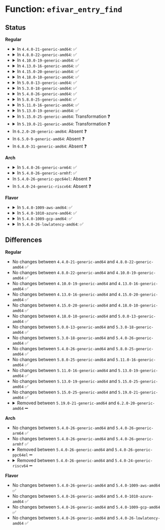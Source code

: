 # Function: <code>efivar_entry_find</code>

## Status
<b>Regular</b>
<ul>
<li>
<details>
<summary>In <code>4.4.0-21-generic-amd64</code>: ✅</summary>

```c
struct efivar_entry * efivar_entry_find(efi_char16_t * name, efi_guid_t guid, struct list_head * head, bool remove)
```

```json
{
  "name": "efivar_entry_find",
  "collision_type": "Unique Global",
  "inline_type": "No",
  "funcs": [
    {
      "addr": 18446744071585992016,
      "name": "efivar_entry_find",
      "external": true,
      "loc": "drivers/firmware/efi/vars.c:776",
      "file": "drivers/firmware/efi/vars.c",
      "inline": "seen, unknown",
      "caller_inline": [],
      "caller_func": [
        "drivers/firmware/efi/vars.c:efivar_entry_set",
        "drivers/firmware/efi/efivars.c:efivar_update_sysfs_entry",
        "drivers/firmware/efi/efivars.c:efivar_delete"
      ]
    }
  ],
  "symbols": [
    {
      "addr": 18446744071585992016,
      "name": "efivar_entry_find",
      "section": ".text",
      "bind": "STB_GLOBAL",
      "size": 379
    }
  ]
}
```
</details>
</li>
<li>
<details>
<summary>In <code>4.8.0-22-generic-amd64</code>: ✅</summary>

```c
struct efivar_entry * efivar_entry_find(efi_char16_t * name, efi_guid_t guid, struct list_head * head, bool remove)
```

```json
{
  "name": "efivar_entry_find",
  "collision_type": "Unique Global",
  "inline_type": "No",
  "funcs": [
    {
      "addr": 18446744071586398048,
      "name": "efivar_entry_find",
      "external": true,
      "loc": "drivers/firmware/efi/vars.c:767",
      "file": "drivers/firmware/efi/vars.c",
      "inline": "seen, unknown",
      "caller_inline": [],
      "caller_func": [
        "drivers/firmware/efi/vars.c:efivar_entry_set",
        "drivers/firmware/efi/efivars.c:efivar_update_sysfs_entry",
        "drivers/firmware/efi/efivars.c:efivar_delete"
      ]
    }
  ],
  "symbols": [
    {
      "addr": 18446744071586398048,
      "name": "efivar_entry_find",
      "section": ".text",
      "bind": "STB_GLOBAL",
      "size": 384
    }
  ]
}
```
</details>
</li>
<li>
<details>
<summary>In <code>4.10.0-19-generic-amd64</code>: ✅</summary>

```c
struct efivar_entry * efivar_entry_find(efi_char16_t * name, efi_guid_t guid, struct list_head * head, bool remove)
```

```json
{
  "name": "efivar_entry_find",
  "collision_type": "Unique Global",
  "inline_type": "No",
  "funcs": [
    {
      "addr": 18446744071586607040,
      "name": "efivar_entry_find",
      "external": true,
      "loc": "drivers/firmware/efi/vars.c:789",
      "file": "drivers/firmware/efi/vars.c",
      "inline": "seen, unknown",
      "caller_inline": [],
      "caller_func": [
        "drivers/firmware/efi/vars.c:efivar_entry_set",
        "drivers/firmware/efi/efivars.c:efivar_update_sysfs_entry",
        "drivers/firmware/efi/efivars.c:efivar_delete"
      ]
    }
  ],
  "symbols": [
    {
      "addr": 18446744071586607040,
      "name": "efivar_entry_find",
      "section": ".text",
      "bind": "STB_GLOBAL",
      "size": 384
    }
  ]
}
```
</details>
</li>
<li>
<details>
<summary>In <code>4.13.0-16-generic-amd64</code>: ✅</summary>

```c
struct efivar_entry * efivar_entry_find(efi_char16_t * name, efi_guid_t guid, struct list_head * head, bool remove)
```

```json
{
  "name": "efivar_entry_find",
  "collision_type": "Unique Global",
  "inline_type": "No",
  "funcs": [
    {
      "addr": 18446744071586732208,
      "name": "efivar_entry_find",
      "external": true,
      "loc": "drivers/firmware/efi/vars.c:789",
      "file": "drivers/firmware/efi/vars.c",
      "inline": "seen, unknown",
      "caller_inline": [],
      "caller_func": [
        "drivers/firmware/efi/vars.c:efivar_entry_set",
        "drivers/firmware/efi/efivars.c:efivar_update_sysfs_entry",
        "drivers/firmware/efi/efivars.c:efivar_delete"
      ]
    }
  ],
  "symbols": [
    {
      "addr": 18446744071586732208,
      "name": "efivar_entry_find",
      "section": ".text",
      "bind": "STB_GLOBAL",
      "size": 362
    }
  ]
}
```
</details>
</li>
<li>
<details>
<summary>In <code>4.15.0-20-generic-amd64</code>: ✅</summary>

```c
struct efivar_entry * efivar_entry_find(efi_char16_t * name, efi_guid_t guid, struct list_head * head, bool remove)
```

```json
{
  "name": "efivar_entry_find",
  "collision_type": "Unique Global",
  "inline_type": "No",
  "funcs": [
    {
      "addr": 18446744071587216624,
      "name": "efivar_entry_find",
      "external": true,
      "loc": "drivers/firmware/efi/vars.c:789",
      "file": "drivers/firmware/efi/vars.c",
      "inline": "seen, unknown",
      "caller_inline": [],
      "caller_func": [
        "drivers/firmware/efi/vars.c:efivar_entry_set",
        "drivers/firmware/efi/efivars.c:efivar_update_sysfs_entry",
        "drivers/firmware/efi/efivars.c:efivar_delete"
      ]
    }
  ],
  "symbols": [
    {
      "addr": 18446744071587216624,
      "name": "efivar_entry_find",
      "section": ".text",
      "bind": "STB_GLOBAL",
      "size": 362
    }
  ]
}
```
</details>
</li>
<li>
<details>
<summary>In <code>4.18.0-10-generic-amd64</code>: ✅</summary>

```c
struct efivar_entry * efivar_entry_find(efi_char16_t * name, efi_guid_t guid, struct list_head * head, bool remove)
```

```json
{
  "name": "efivar_entry_find",
  "collision_type": "Unique Global",
  "inline_type": "No",
  "funcs": [
    {
      "addr": 18446744071587516960,
      "name": "efivar_entry_find",
      "external": true,
      "loc": "drivers/firmware/efi/vars.c:789",
      "file": "drivers/firmware/efi/vars.c",
      "inline": "seen, unknown",
      "caller_inline": [],
      "caller_func": [
        "drivers/firmware/efi/vars.c:efivar_entry_set",
        "drivers/firmware/efi/efivars.c:efivar_update_sysfs_entry",
        "drivers/firmware/efi/efivars.c:efivar_delete"
      ]
    }
  ],
  "symbols": [
    {
      "addr": 18446744071587516960,
      "name": "efivar_entry_find",
      "section": ".text",
      "bind": "STB_GLOBAL",
      "size": 362
    }
  ]
}
```
</details>
</li>
<li>
<details>
<summary>In <code>5.0.0-13-generic-amd64</code>: ✅</summary>

```c
struct efivar_entry * efivar_entry_find(efi_char16_t * name, efi_guid_t guid, struct list_head * head, bool remove)
```

```json
{
  "name": "efivar_entry_find",
  "collision_type": "Unique Global",
  "inline_type": "No",
  "funcs": [
    {
      "addr": 18446744071587697520,
      "name": "efivar_entry_find",
      "external": true,
      "loc": "drivers/firmware/efi/vars.c:827",
      "file": "drivers/firmware/efi/vars.c",
      "inline": "seen, unknown",
      "caller_inline": [],
      "caller_func": [
        "drivers/firmware/efi/vars.c:efivar_entry_set",
        "drivers/firmware/efi/efivars.c:efivar_update_sysfs_entry",
        "drivers/firmware/efi/efivars.c:efivar_delete"
      ]
    }
  ],
  "symbols": [
    {
      "addr": 18446744071587697520,
      "name": "efivar_entry_find",
      "section": ".text",
      "bind": "STB_GLOBAL",
      "size": 362
    }
  ]
}
```
</details>
</li>
<li>
<details>
<summary>In <code>5.3.0-18-generic-amd64</code>: ✅</summary>

```c
struct efivar_entry * efivar_entry_find(efi_char16_t * name, efi_guid_t guid, struct list_head * head, bool remove)
```

```json
{
  "name": "efivar_entry_find",
  "collision_type": "Unique Global",
  "inline_type": "No",
  "funcs": [
    {
      "addr": 18446744071587976880,
      "name": "efivar_entry_find",
      "external": true,
      "loc": "drivers/firmware/efi/vars.c:814",
      "file": "drivers/firmware/efi/vars.c",
      "inline": "seen, unknown",
      "caller_inline": [],
      "caller_func": [
        "drivers/firmware/efi/vars.c:efivar_entry_set",
        "drivers/firmware/efi/efivars.c:efivar_update_sysfs_entry",
        "drivers/firmware/efi/efivars.c:efivar_delete"
      ]
    }
  ],
  "symbols": [
    {
      "addr": 18446744071587976880,
      "name": "efivar_entry_find",
      "section": ".text",
      "bind": "STB_GLOBAL",
      "size": 364
    }
  ]
}
```
</details>
</li>
<li>
<details>
<summary>In <code>5.4.0-26-generic-amd64</code>: ✅</summary>

```c
struct efivar_entry * efivar_entry_find(efi_char16_t * name, efi_guid_t guid, struct list_head * head, bool remove)
```

```json
{
  "name": "efivar_entry_find",
  "collision_type": "Unique Global",
  "inline_type": "No",
  "funcs": [
    {
      "addr": 18446744071588184080,
      "name": "efivar_entry_find",
      "external": true,
      "loc": "drivers/firmware/efi/vars.c:814",
      "file": "drivers/firmware/efi/vars.c",
      "inline": "seen, unknown",
      "caller_inline": [],
      "caller_func": [
        "drivers/firmware/efi/vars.c:efivar_entry_set",
        "drivers/firmware/efi/efivars.c:efivar_update_sysfs_entry",
        "drivers/firmware/efi/efivars.c:efivar_delete"
      ]
    }
  ],
  "symbols": [
    {
      "addr": 18446744071588184080,
      "name": "efivar_entry_find",
      "section": ".text",
      "bind": "STB_GLOBAL",
      "size": 364
    }
  ]
}
```
</details>
</li>
<li>
<details>
<summary>In <code>5.8.0-25-generic-amd64</code>: ✅</summary>

```c
struct efivar_entry * efivar_entry_find(efi_char16_t * name, efi_guid_t guid, struct list_head * head, bool remove)
```

```json
{
  "name": "efivar_entry_find",
  "collision_type": "Unique Global",
  "inline_type": "No",
  "funcs": [
    {
      "addr": 18446744071589050080,
      "name": "efivar_entry_find",
      "external": true,
      "loc": "drivers/firmware/efi/vars.c:814",
      "file": "drivers/firmware/efi/vars.c",
      "inline": "seen, unknown",
      "caller_inline": [],
      "caller_func": [
        "drivers/firmware/efi/vars.c:efivar_entry_set",
        "drivers/firmware/efi/efivars.c:efivar_update_sysfs_entry",
        "drivers/firmware/efi/efivars.c:efivar_delete"
      ]
    }
  ],
  "symbols": [
    {
      "addr": 18446744071589050080,
      "name": "efivar_entry_find",
      "section": ".text",
      "bind": "STB_GLOBAL",
      "size": 358
    }
  ]
}
```
</details>
</li>
<li>
<details>
<summary>In <code>5.11.0-16-generic-amd64</code>: ✅</summary>

```c
struct efivar_entry * efivar_entry_find(efi_char16_t * name, efi_guid_t guid, struct list_head * head, bool remove)
```

```json
{
  "name": "efivar_entry_find",
  "collision_type": "Unique Global",
  "inline_type": "No",
  "funcs": [
    {
      "addr": 18446744071589058672,
      "name": "efivar_entry_find",
      "external": true,
      "loc": "drivers/firmware/efi/vars.c:806",
      "file": "drivers/firmware/efi/vars.c",
      "inline": "seen, unknown",
      "caller_inline": [],
      "caller_func": [
        "drivers/firmware/efi/vars.c:efivar_entry_set",
        "drivers/firmware/efi/efivars.c:efivar_delete"
      ]
    }
  ],
  "symbols": [
    {
      "addr": 18446744071589058672,
      "name": "efivar_entry_find",
      "section": ".text",
      "bind": "STB_GLOBAL",
      "size": 358
    }
  ]
}
```
</details>
</li>
<li>
<details>
<summary>In <code>5.13.0-19-generic-amd64</code>: ✅</summary>

```c
struct efivar_entry * efivar_entry_find(efi_char16_t * name, efi_guid_t guid, struct list_head * head, bool remove)
```

```json
{
  "name": "efivar_entry_find",
  "collision_type": "Unique Global",
  "inline_type": "No",
  "funcs": [
    {
      "addr": 18446744071588945632,
      "name": "efivar_entry_find",
      "external": true,
      "loc": "drivers/firmware/efi/vars.c:806",
      "file": "drivers/firmware/efi/vars.c",
      "inline": "seen, unknown",
      "caller_inline": [],
      "caller_func": [
        "drivers/firmware/efi/vars.c:efivar_entry_set",
        "drivers/firmware/efi/efivars.c:efivar_delete"
      ]
    }
  ],
  "symbols": [
    {
      "addr": 18446744071588945632,
      "name": "efivar_entry_find",
      "section": ".text",
      "bind": "STB_GLOBAL",
      "size": 362
    }
  ]
}
```
</details>
</li>
<li>
<details>
<summary>In <code>5.15.0-25-generic-amd64</code>: Transformation ❓</summary>

```c
struct efivar_entry * efivar_entry_find(efi_char16_t * name, efi_guid_t guid, struct list_head * head, bool remove)
```

```json
{
  "name": "efivar_entry_find",
  "collision_type": "Unique Global",
  "inline_type": "No",
  "funcs": [
    {
      "addr": 0,
      "name": "efivar_entry_find",
      "external": true,
      "loc": "drivers/firmware/efi/vars.c:809",
      "file": "drivers/firmware/efi/vars.c",
      "inline": "seen, unknown",
      "caller_inline": [],
      "caller_func": [
        "drivers/firmware/efi/vars.c:efivar_entry_set",
        "drivers/firmware/efi/efivars.c:efivar_delete"
      ]
    }
  ],
  "symbols": [
    {
      "addr": 18446744071592669397,
      "name": "efivar_entry_find.cold",
      "section": ".text",
      "bind": "STB_LOCAL",
      "size": 20
    },
    {
      "addr": 18446744071589655296,
      "name": "efivar_entry_find",
      "section": ".text",
      "bind": "STB_GLOBAL",
      "size": 374
    }
  ]
}
```
</details>
</li>
<li>
<details>
<summary>In <code>5.19.0-21-generic-amd64</code>: Transformation ❓</summary>

```c
struct efivar_entry * efivar_entry_find(efi_char16_t * name, efi_guid_t guid, struct list_head * head, bool remove)
```

```json
{
  "name": "efivar_entry_find",
  "collision_type": "Unique Global",
  "inline_type": "No",
  "funcs": [
    {
      "addr": 0,
      "name": "efivar_entry_find",
      "external": true,
      "loc": "drivers/firmware/efi/vars.c:809",
      "file": "drivers/firmware/efi/vars.c",
      "inline": "seen, unknown",
      "caller_inline": [],
      "caller_func": [
        "drivers/firmware/efi/vars.c:efivar_entry_set",
        "drivers/firmware/efi/efivars.c:efivar_delete"
      ]
    }
  ],
  "symbols": [
    {
      "addr": 18446744071594554735,
      "name": "efivar_entry_find.cold",
      "section": ".text",
      "bind": "STB_LOCAL",
      "size": 21
    },
    {
      "addr": 18446744071591157856,
      "name": "efivar_entry_find",
      "section": ".text",
      "bind": "STB_GLOBAL",
      "size": 389
    }
  ]
}
```
</details>
</li>
<li>
In <code>6.2.0-20-generic-amd64</code>: Absent ❓
</li>
<li>
In <code>6.5.0-9-generic-amd64</code>: Absent ❓
</li>
<li>
In <code>6.8.0-31-generic-amd64</code>: Absent ❓
</li>
</ul>
<b>Arch</b>
<ul>
<li>
<details>
<summary>In <code>5.4.0-26-generic-arm64</code>: ✅</summary>

```c
struct efivar_entry * efivar_entry_find(efi_char16_t * name, efi_guid_t guid, struct list_head * head, bool remove)
```

```json
{
  "name": "efivar_entry_find",
  "collision_type": "Unique Global",
  "inline_type": "No",
  "funcs": [
    {
      "addr": 18446603336501539408,
      "name": "efivar_entry_find",
      "external": true,
      "loc": "drivers/firmware/efi/vars.c:814",
      "file": "drivers/firmware/efi/vars.c",
      "inline": "seen, unknown",
      "caller_inline": [],
      "caller_func": [
        "drivers/firmware/efi/vars.c:efivar_entry_set",
        "drivers/firmware/efi/efivars.c:efivar_update_sysfs_entry",
        "drivers/firmware/efi/efivars.c:efivar_delete"
      ]
    }
  ],
  "symbols": [
    {
      "addr": 18446603336501539408,
      "name": "efivar_entry_find",
      "section": ".text",
      "bind": "STB_GLOBAL",
      "size": 360
    }
  ]
}
```
</details>
</li>
<li>
<details>
<summary>In <code>5.4.0-26-generic-armhf</code>: ✅</summary>

```c
struct efivar_entry * efivar_entry_find(efi_char16_t * name, efi_guid_t guid, struct list_head * head, bool remove)
```

```json
{
  "name": "efivar_entry_find",
  "collision_type": "Unique Global",
  "inline_type": "No",
  "funcs": [
    {
      "addr": 3234053612,
      "name": "efivar_entry_find",
      "external": true,
      "loc": "drivers/firmware/efi/vars.c:814",
      "file": "drivers/firmware/efi/vars.c",
      "inline": "seen, unknown",
      "caller_inline": [],
      "caller_func": [
        "drivers/firmware/efi/vars.c:efivar_entry_set",
        "drivers/firmware/efi/efivars.c:efivar_update_sysfs_entry",
        "drivers/firmware/efi/efivars.c:efivar_delete"
      ]
    }
  ],
  "symbols": [
    {
      "addr": 3234053612,
      "name": "efivar_entry_find",
      "section": ".text",
      "bind": "STB_GLOBAL",
      "size": 396
    }
  ]
}
```
</details>
</li>
<li>
In <code>5.4.0-26-generic-ppc64el</code>: Absent ❓
</li>
<li>
In <code>5.4.0-24-generic-riscv64</code>: Absent ❓
</li>
</ul>
<b>Flavor</b>
<ul>
<li>
<details>
<summary>In <code>5.4.0-1009-aws-amd64</code>: ✅</summary>

```c
struct efivar_entry * efivar_entry_find(efi_char16_t * name, efi_guid_t guid, struct list_head * head, bool remove)
```

```json
{
  "name": "efivar_entry_find",
  "collision_type": "Unique Global",
  "inline_type": "No",
  "funcs": [
    {
      "addr": 18446744071587802512,
      "name": "efivar_entry_find",
      "external": true,
      "loc": "drivers/firmware/efi/vars.c:814",
      "file": "drivers/firmware/efi/vars.c",
      "inline": "seen, unknown",
      "caller_inline": [],
      "caller_func": [
        "drivers/firmware/efi/vars.c:efivar_entry_set",
        "drivers/firmware/efi/efivars.c:efivar_update_sysfs_entry",
        "drivers/firmware/efi/efivars.c:efivar_delete"
      ]
    }
  ],
  "symbols": [
    {
      "addr": 18446744071587802512,
      "name": "efivar_entry_find",
      "section": ".text",
      "bind": "STB_GLOBAL",
      "size": 364
    }
  ]
}
```
</details>
</li>
<li>
<details>
<summary>In <code>5.4.0-1010-azure-amd64</code>: ✅</summary>

```c
struct efivar_entry * efivar_entry_find(efi_char16_t * name, efi_guid_t guid, struct list_head * head, bool remove)
```

```json
{
  "name": "efivar_entry_find",
  "collision_type": "Unique Global",
  "inline_type": "No",
  "funcs": [
    {
      "addr": 18446744071587505936,
      "name": "efivar_entry_find",
      "external": true,
      "loc": "drivers/firmware/efi/vars.c:814",
      "file": "drivers/firmware/efi/vars.c",
      "inline": "seen, unknown",
      "caller_inline": [],
      "caller_func": [
        "drivers/firmware/efi/vars.c:efivar_entry_set",
        "drivers/firmware/efi/efivars.c:efivar_update_sysfs_entry",
        "drivers/firmware/efi/efivars.c:efivar_delete"
      ]
    }
  ],
  "symbols": [
    {
      "addr": 18446744071587505936,
      "name": "efivar_entry_find",
      "section": ".text",
      "bind": "STB_GLOBAL",
      "size": 364
    }
  ]
}
```
</details>
</li>
<li>
<details>
<summary>In <code>5.4.0-1009-gcp-amd64</code>: ✅</summary>

```c
struct efivar_entry * efivar_entry_find(efi_char16_t * name, efi_guid_t guid, struct list_head * head, bool remove)
```

```json
{
  "name": "efivar_entry_find",
  "collision_type": "Unique Global",
  "inline_type": "No",
  "funcs": [
    {
      "addr": 18446744071588138608,
      "name": "efivar_entry_find",
      "external": true,
      "loc": "drivers/firmware/efi/vars.c:814",
      "file": "drivers/firmware/efi/vars.c",
      "inline": "seen, unknown",
      "caller_inline": [],
      "caller_func": [
        "drivers/firmware/efi/vars.c:efivar_entry_set",
        "drivers/firmware/efi/efivars.c:efivar_update_sysfs_entry",
        "drivers/firmware/efi/efivars.c:efivar_delete"
      ]
    }
  ],
  "symbols": [
    {
      "addr": 18446744071588138608,
      "name": "efivar_entry_find",
      "section": ".text",
      "bind": "STB_GLOBAL",
      "size": 364
    }
  ]
}
```
</details>
</li>
<li>
<details>
<summary>In <code>5.4.0-26-lowlatency-amd64</code>: ✅</summary>

```c
struct efivar_entry * efivar_entry_find(efi_char16_t * name, efi_guid_t guid, struct list_head * head, bool remove)
```

```json
{
  "name": "efivar_entry_find",
  "collision_type": "Unique Global",
  "inline_type": "No",
  "funcs": [
    {
      "addr": 18446744071588256128,
      "name": "efivar_entry_find",
      "external": true,
      "loc": "drivers/firmware/efi/vars.c:814",
      "file": "drivers/firmware/efi/vars.c",
      "inline": "seen, unknown",
      "caller_inline": [],
      "caller_func": [
        "drivers/firmware/efi/vars.c:efivar_entry_set",
        "drivers/firmware/efi/efivars.c:efivar_update_sysfs_entry",
        "drivers/firmware/efi/efivars.c:efivar_delete"
      ]
    }
  ],
  "symbols": [
    {
      "addr": 18446744071588256128,
      "name": "efivar_entry_find",
      "section": ".text",
      "bind": "STB_GLOBAL",
      "size": 364
    }
  ]
}
```
</details>
</li>
</ul>

## Differences
<b>Regular</b>
<ul>
<li>
No changes between <code>4.4.0-21-generic-amd64</code> and <code>4.8.0-22-generic-amd64</code> ✅
</li>
<li>
No changes between <code>4.8.0-22-generic-amd64</code> and <code>4.10.0-19-generic-amd64</code> ✅
</li>
<li>
No changes between <code>4.10.0-19-generic-amd64</code> and <code>4.13.0-16-generic-amd64</code> ✅
</li>
<li>
No changes between <code>4.13.0-16-generic-amd64</code> and <code>4.15.0-20-generic-amd64</code> ✅
</li>
<li>
No changes between <code>4.15.0-20-generic-amd64</code> and <code>4.18.0-10-generic-amd64</code> ✅
</li>
<li>
No changes between <code>4.18.0-10-generic-amd64</code> and <code>5.0.0-13-generic-amd64</code> ✅
</li>
<li>
No changes between <code>5.0.0-13-generic-amd64</code> and <code>5.3.0-18-generic-amd64</code> ✅
</li>
<li>
No changes between <code>5.3.0-18-generic-amd64</code> and <code>5.4.0-26-generic-amd64</code> ✅
</li>
<li>
No changes between <code>5.4.0-26-generic-amd64</code> and <code>5.8.0-25-generic-amd64</code> ✅
</li>
<li>
No changes between <code>5.8.0-25-generic-amd64</code> and <code>5.11.0-16-generic-amd64</code> ✅
</li>
<li>
No changes between <code>5.11.0-16-generic-amd64</code> and <code>5.13.0-19-generic-amd64</code> ✅
</li>
<li>
No changes between <code>5.13.0-19-generic-amd64</code> and <code>5.15.0-25-generic-amd64</code> ✅
</li>
<li>
No changes between <code>5.15.0-25-generic-amd64</code> and <code>5.19.0-21-generic-amd64</code> ✅
</li>
<li>
<details>
<summary>Removed between <code>5.19.0-21-generic-amd64</code> and <code>6.2.0-20-generic-amd64</code> ➖</summary>

```c
struct efivar_entry * efivar_entry_find(efi_char16_t * name, efi_guid_t guid, struct list_head * head, bool remove)
```
</details>
</li>
</ul>
<b>Arch</b>
<ul>
<li>
No changes between <code>5.4.0-26-generic-amd64</code> and <code>5.4.0-26-generic-arm64</code> ✅
</li>
<li>
No changes between <code>5.4.0-26-generic-amd64</code> and <code>5.4.0-26-generic-armhf</code> ✅
</li>
<li>
<details>
<summary>Removed between <code>5.4.0-26-generic-amd64</code> and <code>5.4.0-26-generic-ppc64el</code> ➖</summary>

```c
struct efivar_entry * efivar_entry_find(efi_char16_t * name, efi_guid_t guid, struct list_head * head, bool remove)
```
</details>
</li>
<li>
<details>
<summary>Removed between <code>5.4.0-26-generic-amd64</code> and <code>5.4.0-24-generic-riscv64</code> ➖</summary>

```c
struct efivar_entry * efivar_entry_find(efi_char16_t * name, efi_guid_t guid, struct list_head * head, bool remove)
```
</details>
</li>
</ul>
<b>Flavor</b>
<ul>
<li>
No changes between <code>5.4.0-26-generic-amd64</code> and <code>5.4.0-1009-aws-amd64</code> ✅
</li>
<li>
No changes between <code>5.4.0-26-generic-amd64</code> and <code>5.4.0-1010-azure-amd64</code> ✅
</li>
<li>
No changes between <code>5.4.0-26-generic-amd64</code> and <code>5.4.0-1009-gcp-amd64</code> ✅
</li>
<li>
No changes between <code>5.4.0-26-generic-amd64</code> and <code>5.4.0-26-lowlatency-amd64</code> ✅
</li>
</ul>
